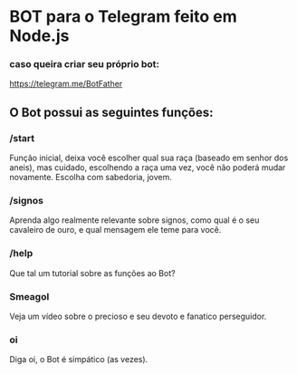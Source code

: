 # BOT para o Telegram feito em Node.js
### caso queira criar seu próprio bot:
https://telegram.me/BotFather

## O Bot possui as seguintes funções:

### /start
Função inicial, deixa você escolher qual sua raça (baseado em senhor dos aneis), mas cuidado, escolhendo a raça uma vez, você não poderá mudar novamente. Escolha com sabedoria, jovem.

### /signos
Aprenda algo realmente relevante sobre signos, como qual é o seu cavaleiro de ouro, e qual mensagem ele teme para você.

### /help
Que tal um tutorial sobre as funções ao Bot?

### Smeagol
Veja um vídeo sobre o precioso e seu devoto e fanatico perseguidor.

### oi
Diga oi, o Bot é simpático (as vezes).
